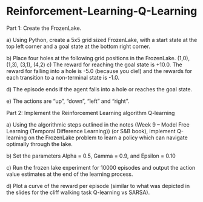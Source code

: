 # Reinforcement-Learning-Q-Learning
Part 1: Create the FrozenLake. 

a) Using Python, create a 5x5 grid sized FrozenLake, with a start state at the top left corner and
a goal state at the bottom right corner.

b) Place four holes at the following grid positions in the FrozenLake. (1,0), (1,3), (3,1), (4,2)
c) The reward for reaching the goal state is +10.0. The reward for falling into a hole is -5.0
(because you die!) and the rewards for each transition to a non-terminal state is -1.0.

d) The episode ends if the agent falls into a hole or reaches the goal state.

e) The actions are “up”, “down”, “left” and “right”.


Part 2: Implement the Reinforcement Learning algorithm Q-learning

a) Using the algorithmic steps outlined in the notes (Week 9 – Model Free Learning (Temporal
Difference Learning)) (or S&B book), implement Q-learning on the FrozenLake problem to
learn a policy which can navigate optimally through the lake.

b) Set the parameters Alpha = 0.5, Gamma = 0.9, and Epsilon = 0.10

c) Run the frozen lake experiment for 10000 episodes and output the action value estimates at
the end of the learning process.

d) Plot a curve of the reward per episode (similar to what was depicted in the slides for the cliff
walking task Q-learning vs SARSA). 
